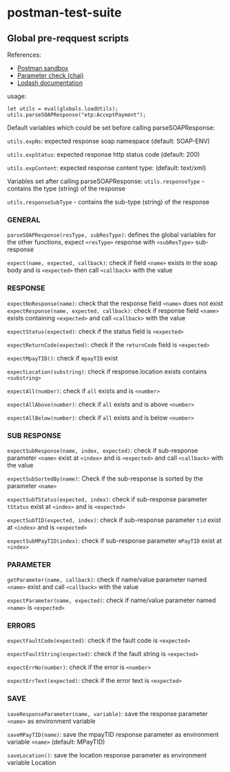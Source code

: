 # postman-test-suite

## Global pre-reqquest scripts

References:

- [Postman sandbox](https://www.getpostman.com/docs/v6/postman/scripts/postman_sandbox)
- [Parameter check (chai)](http://www.chaijs.com/api/bdd/)
- [Lodash documentation](https://lodash.com/docs/4.17.10)

usage:

```
let utils = eval(globals.loadUtils);
utils.parseSOAPResponse("etp:AcceptPayment");
```

Default variables which could be set before calling parseSOAPResponse:

`utils.expNs`: expected response soap namespace (default: SOAP-ENV)

`utils.expStatus`: expected response http status code (default: 200)

`utils.expContent`: expected response content type: (default: text/xml)

Variables set after calling parseSOAPResponse:
`utils.responseType` - contains the type (string) of the response

`utils.responseSubType` - contains the sub-type (string) of the response

### GENERAL

`parseSOAPResponse(resType, subResType)`: defines the global variables for the other functions, expect `<resType>` response with `<subResType>` sub-response

`expect(name, expected, callback)`: check if field `<name>` exists in the soap body and is `<expected>` then call `<callback>` with the value

### RESPONSE

`expectNoResponse(name)`: check that the response field `<name>` does not exist
`expectResponse(name, expected, callback)`: check if response field `<name>` exists containing `<expected>` and call `<callback>` with the value

`expectStatus(expected)`: check if the status field is `<expected>`

`expectReturnCode(expected)`: check if the `returnCode` field is `<expected>`

`expectMpayTID()`: check if `mpayTID` exist

`expectLocation(substring)`: check if response.location exists contains `<substring>`

`expectAll(number)`: check if `all` exists and is `<number>`

`expectAllAbove(number)`: check if `all` exists and is above `<number>`

`expectAllBelow(number)`: check if `all` exists and is below `<number>`

### SUB RESPONSE

`expectSubResponse(name, index, expected)`: check if sub-response parameter `<name>` exist at `<index>` and is `<expected>` and call `<callback>` with the value

`expectSubSortedBy(name)`: Check if the sub-response is sorted by the parameter `<name>`

`expectSubTStatus(expected, index)`: check if sub-response parameter `tStatus` exist at `<index>` and is `<expected>`

`expectSubTID(expected, index)`: check if sub-response parameter `tid` exist at `<index>` and is `<expected>`

`expectSubMPayTID(index)`: check if sub-response parameter `mPayTID` exist at `<index>`

### PARAMETER

`getParameter(name, callback)`: check if name/value parameter named `<name>` exist and call `<callback>` with the value

`expectParameter(name, expected)`: check if name/value parameter named `<name>` is `<expected>`

### ERRORS

`expectFaultCode(expected)`: check if the fault code is `<expected>`

`expectFaultString(expected)`: check if the fault string is `<expected>`

`expectErrNo(number)`: check if the error is `<number>`

`expectErrText(expected)`: check if the error text is `<expected>`

### SAVE

`saveResponseParameter(name, variable)`: save the response parameter `<name>` as environment variable <variable>

`saveMPayTID(name)`: save the mpayTID response parameter as environment variable `<name>` (default: MPayTID)

`saveLocation()`: save the location response parameter as environment variable Location
